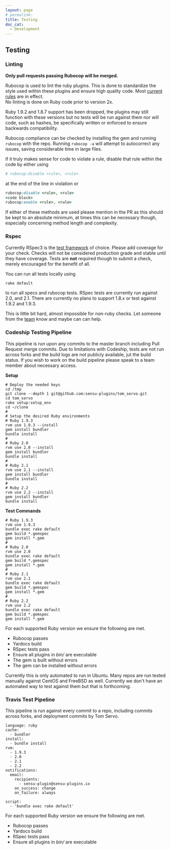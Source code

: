 ```yaml
---
layout: page
# permalink:
title: Testing
doc_cat:
  - Development
---
```


## Testing

### Linting

**Only pull requests passing Rubocop will be merged.**

Rubocop is used to lint the ruby plugins. This is done to standardize the style used within these plugins and ensure high quality code.  Most [current rules][6] are in effect.  
No linting is done on Ruby code prior to version 2x. 
 
Ruby 1.9.2 and 1.8.7 support has been dropped, the plugins may still function with these versions but no tests will be run against them nor will code, such as hashes, be specifically written or enforced to ensure backwards compatibility.

Rubocop compliance can be checked by installing the gem and running `rubocop` with the repo.  Running `rubocop -a` will attempt to autocorrect any issues, saving considerable time in large files.

If it truly makes sense for code to violate a rule, disable that rule within the code by either using

```ruby
# rubocop:disable <rule>, <rule>
```

at the end of the line in violation or

```ruby
rubocop:disable <rule>, <rule>
<code block>
rubocop:enable <rule>, <rule>
```

If either of these methods are used please mention in the PR as this should be kept to an absolute minimum, at times this can be necessary though, especially concerning method length and complexity.

### Rspec

Currently RSpec3 is the [test framework][9] of choice. Please add coverage for your check.  Checks will not be considered production grade and stable until they have coverage.  Tests are **not** required though to submit a check, merely encouraged for the benefit of all.

You can run all tests locally using

```bash
rake default
```

to run all specs and rubocop tests.  RSpec tests are currently run against 2.0, and 2.1.  There are currently no plans to support 1.8.x or test against 1.9.2 and 1.9.3.

This is little bit hard, almost impossible for non-ruby checks. Let someone from the [team][10] know and maybe can can help.

### Codeship Testing Pipeline

This pipeline is run upon any commits to the master branch including Pull Request merge commits.  Due to limitations with Codeship, tests are not run across forks and the build logs are not publicly available, jut the build status.  If you wish to work on the build pipeline please speak to a team member about necessary access.

**Setup**
```
# Deploy the needed keys
cd /tmp
git clone --depth 1 git@github.com:sensu-plugins/tom_servo.git
cd tom_servo
rake setup:setup_env
cd ~/clone
#
# Setup the desired Ruby environments
# Ruby 1.9.3
rvm use 1.9.3 --install
gem install bundler
bundle install
#
# Ruby 2.0
rvm use 2.0 --install
gem install bundler
bundle install
#
# Ruby 2.1
rvm use 2.1 --install
gem install bundler
bundle install
#
# Ruby 2.2
rvm use 2.2 --install
gem install bundler
bundle install
```

**Test Commands**
```
# Ruby 1.9.3
rvm use 1.9.3
bundle exec rake default
gem build *.gemspec
gem install *.gem
#
# Ruby 2.0
rvm use 2.0
bundle exec rake default
gem build *.gemspec
gem install *.gem
#
# Ruby 2.1
rvm use 2.1
bundle exec rake default
gem build *.gemspec
gem install *.gem
#
# Ruby 2.2
rvm use 2.2
bundle exec rake default
gem build *.gemspec
gem install *.gem
```

For each supported Ruby version we ensure the following are met.

* Rubocop passes
* Yardocs build
* RSpec tests pass
* Ensure all plugins in *bin/* are executable
* The gem is built without errors
* The gem can be installed without errors

Currently this is only automated to run in Ubuntu.  Many repos are run tested manually against CentOS and FreeBSD as well.  Currently we don't have an automated way to test against them but that is forthcoming.

### Travis Test Pipeline

This pipeline is run against every commit to a repo, including commits across forks, and deployment commits by Tom Servo.

```
language: ruby
cache:
  - bundler
install:
  - bundle install
rvm:
  - 1.9.3
  - 2.0
  - 2.1
  - 2.2
notifications:
  email:
    recipients:
      - sensu-plugin@sensu-plugins.io
    on_success: change
    on_failure: always

script:
  - 'bundle exec rake default'
```

For each supported Ruby version we ensure the following are met.

* Rubocop passes
* Yardocs build
* RSpec tests pass
* Ensure all plugins in *bin/* are executable

[6]: https://github.com/sensu-plugins/GIR/blob/master/files/templates/gem/rubocop.yml.erb
[7]: https://github.com/sensu-plugins/GIR/blob/master/files/templates/gem/travis.yml.erb
[8]: https://github.com/sensu-plugins/GIR/blob/master/files/templates/gem/Rakefile.erb
[9]: https://github.com/sensu/sensu-plugin-spec
[10]: https://github.com/orgs/sensu-plugins/people
